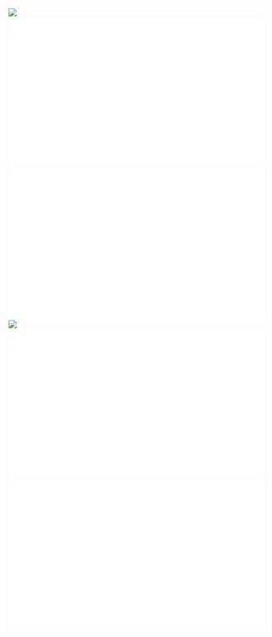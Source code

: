 <!--### Hi there 👋 -->


<img src="https://github-readme-stats.vercel.app/api?username=ksurl&count_private=true&show_icons=true&include_all_commits=true" />

<img src="https://raw.githubusercontent.com/ksurl/github-stats/master/generated/overview.svg#gh-dark-mode-only" />
<img src="https://raw.githubusercontent.com/ksurl/github-stats/master/generated/overview.svg#gh-light-mode-only" />

<img src="https://github-readme-stats.vercel.app/api/top-langs/?username=ksurl&layout=compact" />

<img src="https://raw.githubusercontent.com/ksurl/github-stats/master/generated/languages.svg#gh-dark-mode-only" />
<img src="https://raw.githubusercontent.com/ksurl/github-stats/master/generated/languages.svg#gh-light-mode-only" />

<!--
**ksurl/ksurl** is a ✨ _special_ ✨ repository because its `README.md` (this file) appears on your GitHub profile.

Here are some ideas to get you started:

- 🔭 I’m currently working on ...
- 🌱 I’m currently learning ...
- 👯 I’m looking to collaborate on ...
- 🤔 I’m looking for help with ...
- 💬 Ask me about ...
- 📫 How to reach me: ...
- 😄 Pronouns: ...
- ⚡ Fun fact: ...
-->
